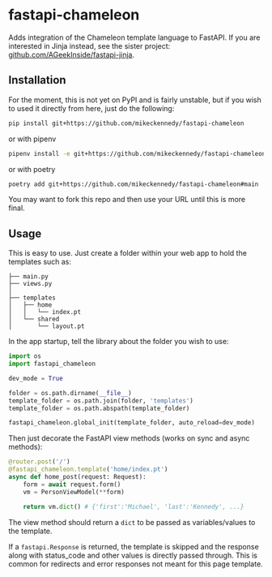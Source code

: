 # fastapi-chameleon

Adds integration of the Chameleon template language to FastAPI. If you are interested in Jinja instead, see the sister project: [github.com/AGeekInside/fastapi-jinja](https://github.com/AGeekInside/fastapi-jinja).

## Installation

For the moment, this is not yet on PyPI and is fairly unstable, but if you wish to used it directly from here, just do the following:

```bash
pip install git+https://github.com/mikeckennedy/fastapi-chameleon
```

or with pipenv

```bash
pipenv install -e git+https://github.com/mikeckennedy/fastapi-chameleon#egg=fastapi-chameleon
```

or with poetry

```bash
poetry add git+https://github.com/mikeckennedy/fastapi-chameleon#main
```

You may want to fork this repo and then use your URL until this is more final.

## Usage

This is easy to use. Just create a folder within your web app to hold the templates such as:

```
├── main.py
├── views.py
│
├── templates
│   ├── home
│   │   └── index.pt
│   └── shared
│       └── layout.pt

```

In the app startup, tell the library about the folder you wish to use:

```python
import os
import fastapi_chameleon

dev_mode = True

folder = os.path.dirname(__file__)
template_folder = os.path.join(folder, 'templates')
template_folder = os.path.abspath(template_folder)

fastapi_chameleon.global_init(template_folder, auto_reload=dev_mode)
```

Then just decorate the FastAPI view methods (works on sync and async methods):

```python
@router.post('/')
@fastapi_chameleon.template('home/index.pt')
async def home_post(request: Request):
    form = await request.form()
    vm = PersonViewModel(**form) 

    return vm.dict() # {'first':'Michael', 'last':'Kennedy', ...}

```

The view method should return a `dict` to be passed as variables/values to the template. 

If a `fastapi.Response` is returned, the template is skipped and the response along with status_code and
other values is directly passed through. This is common for redirects and error responses not meant
for this page template.
